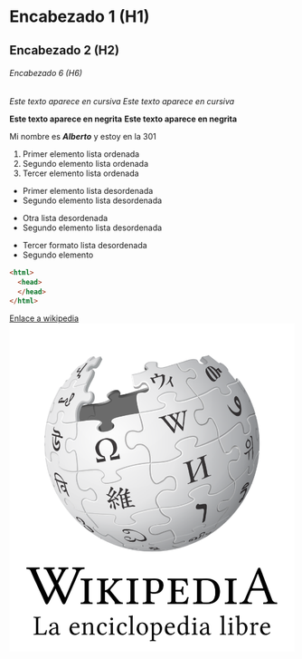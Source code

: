 # Encabezado 1 (H1)
## Encabezado 2 (H2)
###### Encabezado 6 (H6)

*Este texto aparece en cursiva*
_Este texto aparece en cursiva_

**Este texto aparece en negrita**
__Este texto aparece en negrita__

Mi nombre es *__Alberto__* y estoy en la 301

1. Primer elemento lista ordenada
2. Segundo elemento lista ordenada
3. Tercer elemento lista ordenada

* Primer elemento lista desordenada
* Segundo elemento lista desordenada

- Otra lista desordenada
- Segundo elemento lista desordenada

+ Tercer formato lista desordenada
+ Segundo elemento

```html
<html>
  <head>
  </head>
</html>
```
[Enlace a wikipedia](https://es.wikipedia.org " Haz clic para ir a wikipedia")
![logo wikipedia](https://github.com/AlbertoDeSantos/repasoGithub/blob/main/logoWikipedia.png "titulo opcional")
